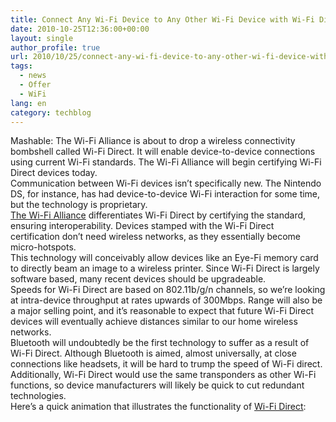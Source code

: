 ```yaml
---
title: Connect Any Wi-Fi Device to Any Other Wi-Fi Device with Wi-Fi Direct
date: 2010-10-25T12:36:00+00:00
layout: single
author_profile: true
url: 2010/10/25/connect-any-wi-fi-device-to-any-other-wi-fi-device-with-wi-fi-direct/
tags:
  - news
  - Offer
  - WiFi
lang: en
category: techblog
---
```

Mashable: The Wi-Fi Alliance is about to drop a wireless connectivity bombshell called Wi-Fi Direct. It will enable device-to-device connections using current Wi-Fi standards. The Wi-Fi Alliance will begin certifying Wi-Fi Direct devices today.  
Communication between Wi-Fi devices isn’t specifically new. The Nintendo DS, for instance, has had device-to-device Wi-Fi interaction for some time, but the technology is proprietary.  
[The Wi-Fi Alliance](http://www.wi-fi.org/) differentiates Wi-Fi Direct by certifying the standard, ensuring interoperability. Devices stamped with the Wi-Fi Direct certification don’t need wireless networks, as they essentially become micro-hotspots.  
This technology will conceivably allow devices like an Eye-Fi memory card to directly beam an image to a wireless printer. Since Wi-Fi Direct is largely software based, many recent devices should be upgradeable.  
Speeds for Wi-Fi Direct are based on 802.11b/g/n channels, so we’re looking at intra-device throughput at rates upwards of 300Mbps. Range will also be a major selling point, and it’s reasonable to expect that future Wi-Fi Direct devices will eventually achieve distances similar to our home wireless networks.  
Bluetooth will undoubtedly be the first technology to suffer as a result of Wi-Fi Direct. Although Bluetooth is aimed, almost universally, at close connections like headsets, it will be hard to trump the speed of Wi-Fi direct. Additionally, Wi-Fi Direct would use the same transponders as other Wi-Fi functions, so device manufacturers will likely be quick to cut redundant technologies.  
Here’s a quick animation that illustrates the functionality of [Wi-Fi Direct](http://www.wi-fi.org/Wi-Fi_Direct.php):

<div align="center">
</div>